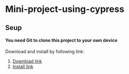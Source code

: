 # Mini-project-using-cypress

## Seup
#### You need Git to clone this project to your own device
Download and install by following link:
1.  [Download link](https://git-scm.com/downloads)
2.  [Install link](https://www.thegioididong.com/game-app/huong-dan-cach-tai-cai-dat-cau-hinh-git-tren-laptop-may-tinh-1299681#:~:text=c%C3%A0i%20%C4%91%E1%BA%B7t%20Git-,1.,%3E%20Ch%E1%BB%8Dn%20Install%20%3E%20Nh%E1%BA%A5n%20Finish.)

